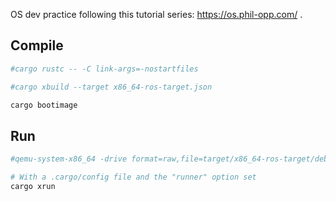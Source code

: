 OS dev practice following this tutorial series: https://os.phil-opp.com/ .

Compile
-------

```bash
#cargo rustc -- -C link-args=-nostartfiles

#cargo xbuild --target x86_64-ros-target.json

cargo bootimage
```

Run
---

```bash
#qemu-system-x86_64 -drive format=raw,file=target/x86_64-ros-target/debug/bootimage-ros.bin

# With a .cargo/config file and the "runner" option set
cargo xrun
```
